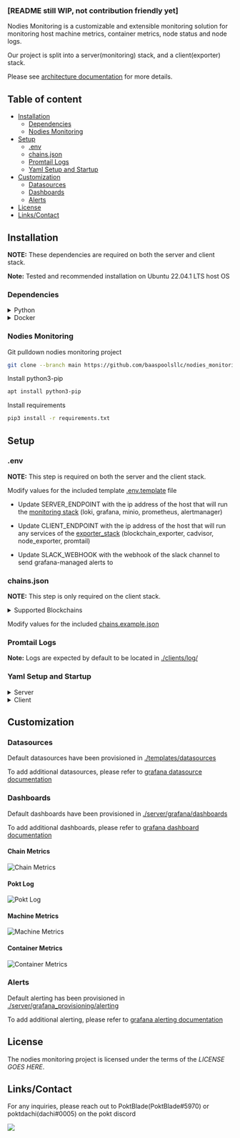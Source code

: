 ### [README still WIP, not contribution friendly yet]

Nodies Monitoring is a customizable and extensible monitoring solution for monitoring host machine metrics, container metrics, node status and node logs. 

Our project is split into a server(monitoring) stack, and a client(exporter) stack.

Please see [architecture documentation](./architecture.md) for more details.

## Table of content

- [Installation](#installation)
    - [Dependencies](#dependencies)
    - [Nodies Monitoring](#nodies-monitoring)
- [Setup](#setup)
    - [.env](#env)
    - [chains.json](#chainsjson)
    - [Promtail Logs](#promtail-logs)
    - [Yaml Setup and Startup](#yaml-setup-and-startup)
- [Customization](#customization)
    - [Datasources](#datasources)
    - [Dashboards](#dashboards)
    - [Alerts](#alerts)
- [License](#license)
- [Links/Contact](#linkscontact)

## Installation

**NOTE:** These dependencies are required on both the server and client stack.

**Note:** Tested and recommended installation on Ubuntu 22.04.1 LTS host OS

### Dependencies

<details>
<summary>Python</summary>

<a href="https://www.python.org/downloads/release/python-3106/">Python 3.10.6</a>

</details>

<details>
<summary>Docker</summary>

Uninstall existing docker
```bash
sudo apt-get remove docker docker-engine docker.io containerd runc
```

Install required packages
```bash
sudo apt-get update
sudo apt-get install \
    ca-certificates \
    curl \
    gnupg \
    lsb-release
```

Add docker official GPG key
```bash
sudo mkdir -p /etc/apt/keyrings
curl -fsSL https://download.docker.com/linux/ubuntu/gpg | sudo gpg --dearmor -o /etc/apt/keyrings/docker.gpg
```

Setup docker repo
```bash
echo \
  "deb [arch=$(dpkg --print-architecture) signed-by=/etc/apt/keyrings/docker.gpg] https://download.docker.com/linux/ubuntu \
  $(lsb_release -cs) stable" | sudo tee /etc/apt/sources.list.d/docker.list > /dev/null
```

Update apt package index
```bash
sudo apt-get update
```

Install latest docker
```bash
sudo apt-get install docker-ce docker-ce-cli containerd.io docker-compose-plugin
```
</details>

### Nodies Monitoring

Git pulldown nodies monitoring project
```bash
git clone --branch main https://github.com/baaspoolsllc/nodies_monitoring.git
```

Install python3-pip
```bash
apt install python3-pip
```

Install requirements
```bash
pip3 install -r requirements.txt
```

## Setup

### .env

**NOTE:** This step is required on both the server and the client stack.

Modify values for the included template [.env.template](./templates/.env.template) file

- Update SERVER_ENDPOINT with the ip address of the host that will run the [monitoring stack](./server) (loki, grafana, minio, prometheus, alertmanager)

- Update CLIENT_ENDPOINT with the ip address of the host that will run any services of the [exporter_stack](./clients) (blockchain_exporter, cadvisor, node_exporter, promtail)

- Update SLACK_WEBHOOK with the webhook of the slack channel to send grafana-managed alerts to

### chains.json

**NOTE:** This step is only required on the client stack.

<details>
<summary>Supported Blockchains</summary>

- harmony
- polygon
- xdai
- eth
- bsc
- swimmer
- avax
- dfk
- other EVM chains should work but not tested
</details>

Modify values for the included [chains.example.json](./templates/chains.example.json)

### Promtail Logs

**Note:** Logs are expected by default to be located in [./clients/log/](./clients/log)

### Yaml Setup and Startup

<details>
<summary>Server</summary>

SSH into your server host

Change directory into the [server](./server) subfolder, and run [setup.py](./server/setup.py)
```bash
cd nodies_monitoring/server && python3 setup.py
```

Boot up all server services
```bash
docker compose up
```
</details>

<details>
<summary>Client</summary>

SSH into your client host

Change directory into the [clients](./clients) subfolder, and run [setup.py](./clients/setup.py)

```bash
cd nodies_monitoring/clients && python3 setup.py
```

<details>
<summary>Optional CLI flag</summary>

- `--clients`
  - Allows control over which clients are ran on the exporter stack
  - Services available:
    - blockchain_exporter
    - promtail
    - cadvisor
    - node_exporter

Example
```bash
cd nodies_monitoring/clients && python3 setup.py --clients node_exporter
```
</details>

Boot up all client services
```bash
docker compose up
```
</details>

## Customization

### Datasources

Default datasources have been provisioned in [./templates/datasources](./templates/datasources)

To add additional datasources, please refer to [grafana datasource documentation](https://grafana.com/docs/grafana/latest/administration/provisioning/#data-sources)

### Dashboards

Default dashboards have been provisioned in [./server/grafana/dashboards](./server/grafana/dashboards)

To add additional dashboards, please refer to [grafana dashboard documentation](https://grafana.com/docs/grafana/latest/administration/provisioning/#dashboards)

#### Chain Metrics

![Chain Metrics](documentation/dashboards/chain_metrics.png)

#### Pokt Log

![Pokt Log](documentation/dashboards/pokt_log.png)

#### Machine Metrics

![Machine Metrics](documentation/dashboards/machine_metrics.png)

#### Container Metrics

![Container Metrics](documentation/dashboards/container_metrics.png)

### Alerts

Default alerting has been provisioned in [./server/grafana_provisioning/alerting](./server/grafana_provisioning/alerting)

To add additional alerting, please refer to [grafana alerting documentation](https://grafana.com/docs/grafana/latest/administration/provisioning/#alerting)

## License

The nodies monitoring project is licensed under the terms of the *LICENSE GOES HERE*.

## Links/Contact

For any inquiries, please reach out to PoktBlade(PoktBlade#5970) or poktdachi(dachi#0005) on the pokt discord

[![](https://dcbadge.vercel.app/api/server/pokt)](https://discord.gg/pokt)